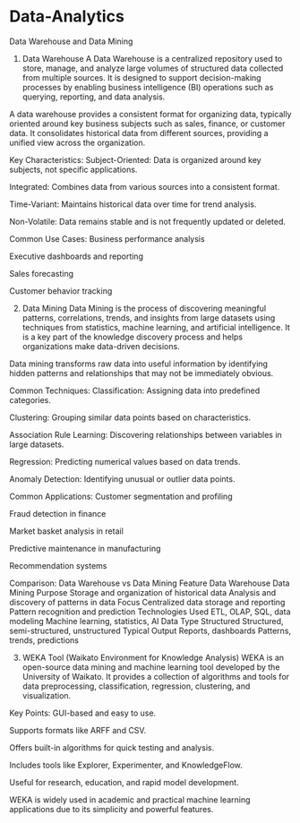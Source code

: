 # Data-Analytics
Data Warehouse and Data Mining

1) Data Warehouse
A Data Warehouse is a centralized repository used to store, manage, and analyze large volumes of structured data collected from multiple sources. It is designed to support decision-making processes by enabling business intelligence (BI) operations such as querying, reporting, and data analysis.

A data warehouse provides a consistent format for organizing data, typically oriented around key business subjects such as sales, finance, or customer data. It consolidates historical data from different sources, providing a unified view across the organization.

Key Characteristics:
Subject-Oriented: Data is organized around key subjects, not specific applications.

Integrated: Combines data from various sources into a consistent format.

Time-Variant: Maintains historical data over time for trend analysis.

Non-Volatile: Data remains stable and is not frequently updated or deleted.

Common Use Cases:
Business performance analysis

Executive dashboards and reporting

Sales forecasting

Customer behavior tracking

2) Data Mining
Data Mining is the process of discovering meaningful patterns, correlations, trends, and insights from large datasets using techniques from statistics, machine learning, and artificial intelligence. It is a key part of the knowledge discovery process and helps organizations make data-driven decisions.

Data mining transforms raw data into useful information by identifying hidden patterns and relationships that may not be immediately obvious.

Common Techniques:
Classification: Assigning data into predefined categories.

Clustering: Grouping similar data points based on characteristics.

Association Rule Learning: Discovering relationships between variables in large datasets.

Regression: Predicting numerical values based on data trends.

Anomaly Detection: Identifying unusual or outlier data points.

Common Applications:
Customer segmentation and profiling

Fraud detection in finance

Market basket analysis in retail

Predictive maintenance in manufacturing

Recommendation systems

Comparison: Data Warehouse vs Data Mining
Feature	Data Warehouse	Data Mining
Purpose	Storage and organization of historical data	Analysis and discovery of patterns in data
Focus	Centralized data storage and reporting	Pattern recognition and prediction
Technologies Used	ETL, OLAP, SQL, data modeling	Machine learning, statistics, AI
Data Type	Structured	Structured, semi-structured, unstructured
Typical Output	Reports, dashboards	Patterns, trends, predictions




3) WEKA Tool (Waikato Environment for Knowledge Analysis)
WEKA is an open-source data mining and machine learning tool developed by the University of Waikato. It provides a collection of algorithms and tools for data preprocessing, classification, regression, clustering, and visualization.

Key Points:
GUI-based and easy to use.

Supports formats like ARFF and CSV.

Offers built-in algorithms for quick testing and analysis.

Includes tools like Explorer, Experimenter, and KnowledgeFlow.

Useful for research, education, and rapid model development.

WEKA is widely used in academic and practical machine learning applications due to its simplicity and powerful features.

